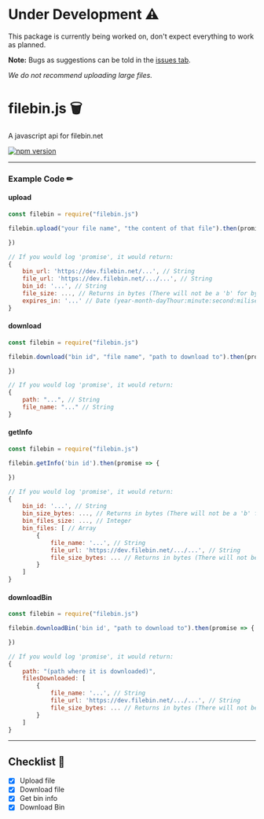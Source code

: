 # Under Development ⚠

This package is currently being worked on, don't expect everything to work as planned.

__Note:__ Bugs as suggestions can be told in the [issues tab](https://github.com/HashedDev/filebin.js/issues).

*We do not recommend uploading large files.*

# filebin.js 🗑

A javascript api for filebin.net

[![npm version](https://badge.fury.io/js/filebin.js.svg)](https://badge.fury.io/js/filebin.js)

---

### Example Code ✏

#### upload

```js
const filebin = require("filebin.js")

filebin.upload("your file name", "the content of that file").then(promise => {

})

// If you would log 'promise', it would return:
{
    bin_url: 'https://dev.filebin.net/...', // String
    file_url: 'https://dev.filebin.net/.../...', // String
    bin_id: '...', // String
    file_size: ..., // Returns in bytes (There will not be a 'b' for bytes included.) - Integer
    expires_in: '...' // Date (year-month-dayThour:minute:second:miliseconds) - String
}
```

#### download

```js
const filebin = require("filebin.js")

filebin.download("bin id", "file name", "path to download to").then(promise => {

})

// If you would log 'promise', it would return:
{
    path: "...", // String
    file_name: "..." // String
}
```

#### getInfo

```js
const filebin = require("filebin.js")

filebin.getInfo('bin id').then(promise => {

})

// If you would log 'promise', it would return:
{
    bin_id: '...', // String
    bin_size_bytes: ..., // Returns in bytes (There will not be a 'b' for bytes included.) - Integer
    bin_files_size: ..., // Integer
    bin_files: [ // Array
        {
            file_name: '...', // String
            file_url: 'https://dev.filebin.net/.../...', // String
            file_size_bytes: ... // Returns in bytes (There will not be a 'b' for bytes included.) - Integer
        }
    ]
}
```

#### downloadBin

```js
const filebin = require("filebin.js")

filebin.downloadBin('bin id', "path to download to").then(promise => {

})

// If you would log 'promise', it would return:
{
    path: "(path where it is downloaded)",
    filesDownloaded: [
        {
            file_name: '...', // String
            file_url: 'https://dev.filebin.net/.../...', // String
            file_size_bytes: ... // Returns in bytes (There will not be a 'b' for bytes included.) - Integer
        }
    ]
}
```

---

## Checklist 📃

- [x] Upload file
- [x] Download file
- [x] Get bin info
- [x] Download Bin
